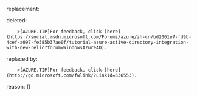 replacement:

deleted:

		>[AZURE.TIP]For feedback, click [here](https://social.msdn.microsoft.com/Forums/azure/zh-cn/bd2061e7-fd9b-4cef-a097-fe585b37ae0f/tutorial-azure-active-directory-integration-with-new-relic?forum=WindowsAzureAD).

replaced by:

		>[AZURE.TIP]For feedback, click [here](http://go.microsoft.com/fwlink/?LinkId=536553).

reason: ()

